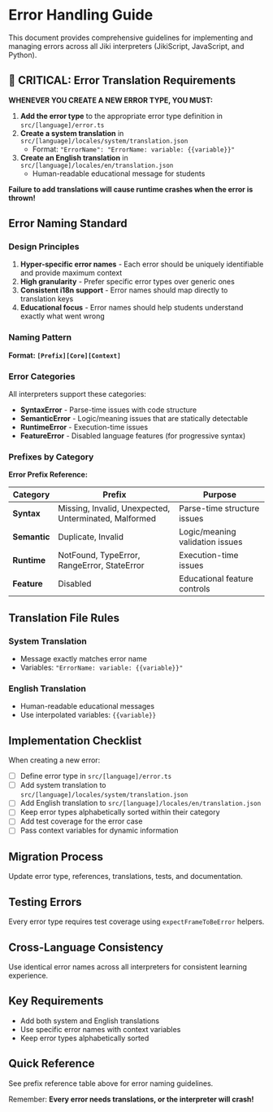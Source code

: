 # Error Handling Guide

This document provides comprehensive guidelines for implementing and managing errors across all Jiki interpreters (JikiScript, JavaScript, and Python).

## 🚨 CRITICAL: Error Translation Requirements

**WHENEVER YOU CREATE A NEW ERROR TYPE, YOU MUST:**

1. **Add the error type** to the appropriate error type definition in `src/[language]/error.ts`
2. **Create a system translation** in `src/[language]/locales/system/translation.json`
   - Format: `"ErrorName": "ErrorName: variable: {{variable}}"`
3. **Create an English translation** in `src/[language]/locales/en/translation.json`
   - Human-readable educational message for students

**Failure to add translations will cause runtime crashes when the error is thrown!**

## Error Naming Standard

### Design Principles

1. **Hyper-specific error names** - Each error should be uniquely identifiable and provide maximum context
2. **High granularity** - Prefer specific error types over generic ones
3. **Consistent i18n support** - Error names should map directly to translation keys
4. **Educational focus** - Error names should help students understand exactly what went wrong

### Naming Pattern

**Format: `[Prefix][Core][Context]`**

### Error Categories

All interpreters support these categories:

- **SyntaxError** - Parse-time issues with code structure
- **SemanticError** - Logic/meaning issues that are statically detectable
- **RuntimeError** - Execution-time issues
- **FeatureError** - Disabled language features (for progressive syntax)

### Prefixes by Category

**Error Prefix Reference:**

| Category     | Prefix                                                | Purpose                         |
| ------------ | ----------------------------------------------------- | ------------------------------- |
| **Syntax**   | Missing, Invalid, Unexpected, Unterminated, Malformed | Parse-time structure issues     |
| **Semantic** | Duplicate, Invalid                                    | Logic/meaning validation issues |
| **Runtime**  | NotFound, TypeError, RangeError, StateError           | Execution-time issues           |
| **Feature**  | Disabled                                              | Educational feature controls    |

## Translation File Rules

### System Translation

- Message exactly matches error name
- Variables: `"ErrorName: variable: {{variable}}"`

### English Translation

- Human-readable educational messages
- Use interpolated variables: `{{variable}}`

## Implementation Checklist

When creating a new error:

- [ ] Define error type in `src/[language]/error.ts`
- [ ] Add system translation to `src/[language]/locales/system/translation.json`
- [ ] Add English translation to `src/[language]/locales/en/translation.json`
- [ ] Keep error types alphabetically sorted within their category
- [ ] Add test coverage for the error case
- [ ] Pass context variables for dynamic information

## Migration Process

Update error type, references, translations, tests, and documentation.

## Testing Errors

Every error type requires test coverage using `expectFrameToBeError` helpers.

## Cross-Language Consistency

Use identical error names across all interpreters for consistent learning experience.

## Key Requirements

- Add both system and English translations
- Use specific error names with context variables
- Keep error types alphabetically sorted

## Quick Reference

See prefix reference table above for error naming guidelines.

Remember: **Every error needs translations, or the interpreter will crash!**
